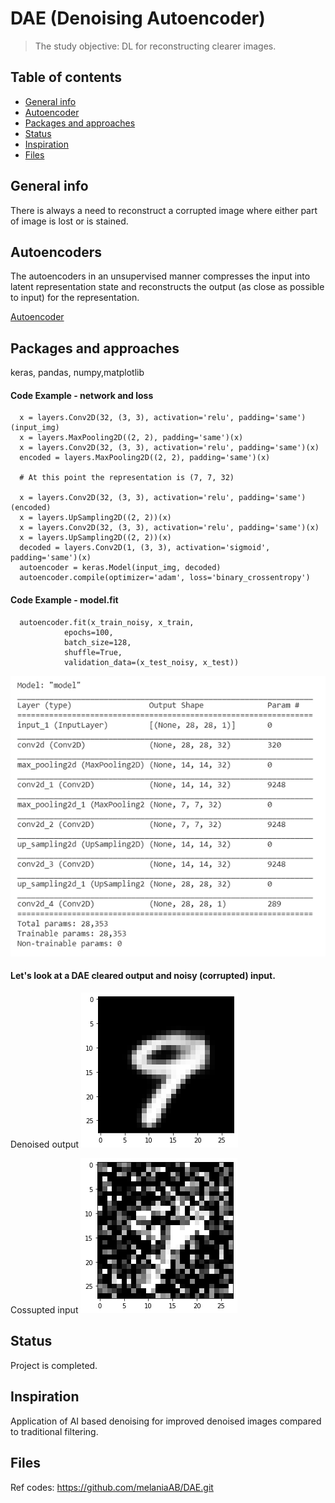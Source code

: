 # DAE (Denoising Autoencoder)

> The study objective: DL for reconstructing clearer images. 


## Table of contents
* [General info](#general-info)
* [Autoencoder](#Link)
* [Packages and approaches](#R)
* [Status](#status)
* [Inspiration](#inspiration)
* [Files](#files) 

## General info
There is always a need to reconstruct a corrupted image where either part of image is lost or is stained.

## Autoencoders
The autoencoders in an unsupervised manner compresses the input into latent representation state and reconstructs the output (as close as possible to input) for the representation.

[Autoencoder](https://www.deeplearningbook.org/contents/autoencoders.html)


## Packages and approaches
keras, pandas, numpy,matplotlib


#### Code Example - network and loss
      x = layers.Conv2D(32, (3, 3), activation='relu', padding='same')(input_img)
      x = layers.MaxPooling2D((2, 2), padding='same')(x)
      x = layers.Conv2D(32, (3, 3), activation='relu', padding='same')(x)
      encoded = layers.MaxPooling2D((2, 2), padding='same')(x)

      # At this point the representation is (7, 7, 32)

      x = layers.Conv2D(32, (3, 3), activation='relu', padding='same')(encoded)
      x = layers.UpSampling2D((2, 2))(x)
      x = layers.Conv2D(32, (3, 3), activation='relu', padding='same')(x)
      x = layers.UpSampling2D((2, 2))(x)
      decoded = layers.Conv2D(1, (3, 3), activation='sigmoid', padding='same')(x)
      autoencoder = keras.Model(input_img, decoded)
      autoencoder.compile(optimizer='adam', loss='binary_crossentropy')
        
 #### Code Example - model.fit
      autoencoder.fit(x_train_noisy, x_train,
                epochs=100,
                batch_size=128,
                shuffle=True,
                validation_data=(x_test_noisy, x_test))
                
![model summary](./model_summary.png) 

#### Let's look at a DAE cleared output and noisy (corrupted) input.
Denoised output ![Denoised image](./denoised_9.png)

Cossupted input ![Noisy image](./noisy_9.png)


 
## Status
Project is completed.

## Inspiration
Application of AI based denoising for improved denoised images compared to traditional filtering.

## Files 
Ref codes: https://github.com/melaniaAB/DAE.git

